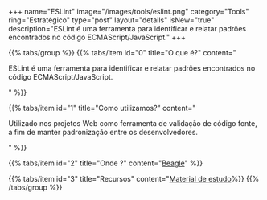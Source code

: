 +++
name="ESLint"
image="/images/tools/eslint.png"
category="Tools"
ring="Estratégico"
type="post"
layout="details"
isNew="true"
description="ESLint é uma ferramenta para identificar e relatar padrões encontrados no código ECMAScript/JavaScript."
+++

{{% tabs/group %}}
  {{% tabs/item id="0" title="O que é?" content="<p>ESLint é uma ferramenta para identificar e relatar padrões encontrados no código ECMAScript/JavaScript.</p>" %}}
  
  {{% tabs/item id="1" title="Como utilizamos?" content="<p>Utilizado nos projetos Web como ferramenta de validação de código fonte, a fim de manter padronização entre os desenvolvedores.</p>" %}}
  
  {{% tabs/item id="2" title="Onde ?" content="<a href='https://usebeagle.io/' target='_blank'>Beagle</a>" %}}

  {{% tabs/item id="3" title="Recursos" content="<a href='https://eslint.org/docs/user-guide/getting-started' target='_blank'>Material de estudo</a>%}}
{{% /tabs/group %}}